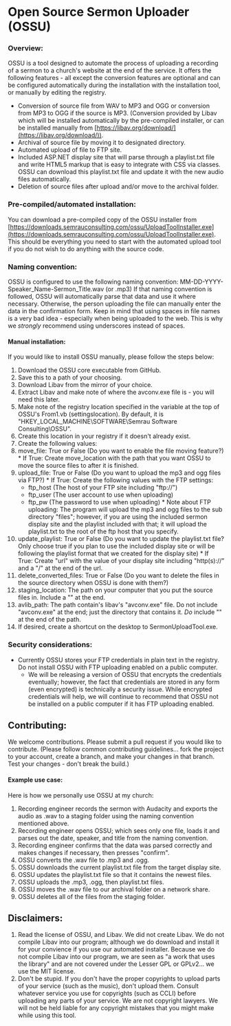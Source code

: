 # Open Source Sermon Uploader (OSSU)

### Overview:

OSSU is a tool designed to automate the process of uploading a recording of a sermon to a church's website at the end of the service.
It offers the following features - all except the conversion features are optional and can be configured automatically during the installation with the installation tool, or manually by editing the registry.
* Conversion of source file from WAV to MP3 and OGG or conversion from MP3 to OGG if the source is MP3.  (Conversion provided by Libav which will be installed automatically by the pre-compiled installer, or can be installed manually from [https://libav.org/download/](https://libav.org/download/)).
* Archival of source file by moving it to designated directory.
* Automated upload of file to FTP site.
* Included ASP.NET display site that will parse through a playlist.txt file and write HTML5 markup that is easy to integrate with CSS via classes.  OSSU can download this playlist.txt file and update it with the new audio files automatically.
* Deletion of source files after upload and/or move to the archival folder.

### Pre-compiled/automated installation:

You can download a pre-compiled copy of the OSSU installer from [https://downloads.semrauconsulting.com/ossu/UploadToolInstaller.exe](https://downloads.semrauconsulting.com/ossu/UploadToolInstaller.exe).
This should be everything you need to start with the automated upload tool if you do not wish to do anything with the source code.

### Naming convention:

OSSU is configured to use the following naming convention:
MM-DD-YYYY-Speaker_Name-Sermon_Title.wav (or .mp3)
If that naming convention is followed, OSSU will automatically parse that data and use it where necessary.  Otherwise, the person uploading the file can manually enter the data in the confirmation form.
Keep in mind that using spaces in file names is a very bad idea - especially when being uploaded to the web.  This is why we *strongly* recommend using underscores instead of spaces.

#### Manual installation:

If you would like to install OSSU manually, please follow the steps below:

1.  Download the OSSU core executable from GitHub.
2.  Save this to a path of your choosing.
3.  Download Libav from the mirror of your choice.
4.  Extract Libav and make note of where the avconv.exe file is - you will need this later.
5.  Make note of the registry location specified in the variable at the top of OSSU's From1.vb (settingslocation).  By default, it is "HKEY_LOCAL_MACHINE\SOFTWARE\Semrau Software Consulting\OSSU".
6.  Create this location in your registry if it doesn't already exist.
7.  Create the following values:
  1.  move_file: True or False (Do you want to enable the file moving feature?)
    * If True: Create move_location with the path that you want OSSU to move the source files to after it is finished.
  2.  upload_file: True or False (Do you want to upload the mp3 and ogg files via FTP?)
    * If True: Create the following values with the FTP settings:
      * ftp_host (The host of your FTP site including "ftp://")
      * ftp_user (The user account to use when uploading)
      * ftp_pw (The password to use when uploading)
    * Note about FTP uploading: The program will upload the mp3 and ogg files to the sub directory "files"; however, if you are using the included sermon display site and the playlist included with that; it will upload the playlist.txt to the root of the ftp host that you specify.
  3.  update_playlist: True or False (Do you want to update the playlist.txt file?  Only choose true if you plan to use the included display site or will be following the playlist format that we created for the display site)
    * If True: Create "url" with the value of your display site including "http(s)://" and a "/" at the end of the url.
  4.  delete_converted_files: True or False (Do you want to delete the files in the source directory when OSSU is done with them?)
  5.  staging_location: The path on your computer that you put the source files in.  Include a "\" at the end.
  6.  avlib_path: The path contain's libav's "avconv.exe" file.  Do not include "avconv.exe" at the end; just the directory that contains it.  *Do* include "\" at the end of the path.
  7.  If desired, create a shortcut on the desktop to SermonUploadTool.exe.

### Security considerations:

* Currently OSSU stores your FTP credentials in plain text in the registry.  Do not install OSSU with FTP uploading enabled on a public computer.
  * We will be releasing a version of OSSU that encrypts the credentials eventually; however, the fact that credentials are stored in any form (even encrypted) is technically a security issue.  While encrypted credentials will help, we will continue to recommend that OSSU not be installed on a public computer if it has FTP uploading enabled.

## Contributing:

We welcome contributions.  Please submit a pull request if you would like to contribute.  (Please follow common contributing guidelines... fork the project to your account, create a branch, and make your changes in that branch.  Test your changes - don't break the build.)

#### Example use case:

Here is how we personally use OSSU at my church:

1.  Recording engineer records the sermon with Audacity and exports the audio as .wav to a staging folder using the naming convention mentioned above.
2.  Recording engineer opens OSSU; which sees only one file, loads it and parses out the date, speaker, and title from the naming convention.
3.  Recording engineer confirms that the data was parsed correctly and makes changes if necessary, then presses "confirm".
4.  OSSU converts the .wav file to .mp3 and .ogg.
5.  OSSU downloads the current playlist.txt file from the target display site.
6.  OSSU updates the playlist.txt file so that it contains the newest files.
7.  OSSU uploads the .mp3, .ogg, then playlist.txt files.
8.  OSSU moves the .wav file to our archival folder on a network share.
9.  OSSU deletes all of the files from the staging folder.

## Disclaimers:

1.  Read the license of OSSU, and Libav.  We did not create Libav.  We do not compile Libav into our program; although we do download and install it for your convience if you use our automated installer.  Because we do not compile Libav into our program, we are seen as "a work that uses the library" and are not covered under the Lesser GPL or GPLv2... we use the MIT license.
2.  Don't be stupid.  If you don't have the proper copyrights to upload parts of your service (such as the music), don't upload them.  Consult whatever service you use for copyrights (such as CCLI) before uploading any parts of your service.  We are not copyright lawyers.  We will not be held liable for any copyright mistakes that you might make while using this tool.